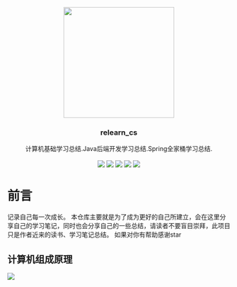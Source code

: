 
<p align="center" >
    <img src="http://img-1258293777.cos.accelerate.myqcloud.com/2021/03/17/16159503312877/16159503261021.jpg" width="250">
    <h3 align="center">relearn_cs</h3>
    <p align="center">
        计算机基础学习总结.Java后端开发学习总结.Spring全家桶学习总结.
        <br>
        <br>
        <img src="https://img.shields.io/badge/relearn__cs-%E5%90%8E%E7%AB%AF%E5%BC%80%E5%8F%91-lightgrey" >
        <img src="https://img.shields.io/badge/relearn__cs-Java开发-brightgreen" >
        <img src="https://img.shields.io/badge/relearn__cs-%E8%AE%A1%E7%AE%97%E6%9C%BA%E7%BD%91%E7%BB%9C-blue" >
         <img src="https://img.shields.io/badge/relearn__cs-%E6%93%8D%E4%BD%9C%E7%B3%BB%E7%BB%9F-red" >
        <img src="https://img.shields.io/badge/relearn__cs-%E8%AE%A1%E7%AE%97%E6%9C%BA%E7%BB%84%E6%88%90-yellow" >
    </p>
</p>

# 前言
记录自己每一次成长。
本仓库主要就是为了成为更好的自己所建立，会在这里分享自己的学习笔记，同时也会分享自己的一些总结，请读者不要盲目崇拜，此项目只是作者近来的读书、学习笔记总结。
如果对你有帮助感谢star

## 计算机组成原理

![](http://tx-img.lmsun.cn/2021/03/18/16160539444362/ji-suan-ji-zu-cheng-yuan-li.png)

